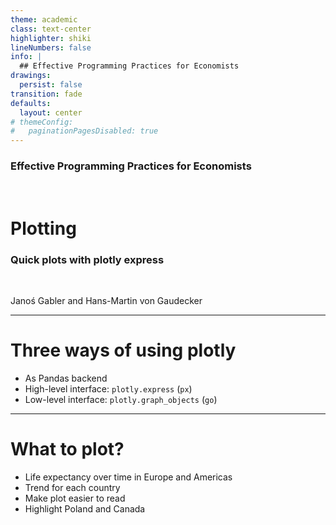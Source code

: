 ```yaml
---
theme: academic
class: text-center
highlighter: shiki
lineNumbers: false
info: |
  ## Effective Programming Practices for Economists
drawings:
  persist: false
transition: fade
defaults:
  layout: center
# themeConfig:
#   paginationPagesDisabled: true
---
```


### Effective Programming Practices for Economists

<br/>

# Plotting

### Quick plots with plotly express

<br/>


Janoś Gabler and Hans-Martin von Gaudecker

---

# Three ways of using plotly

- As Pandas backend
- High-level interface: `plotly.express` (`px`)
- Low-level interface: `plotly.graph_objects` (`go`)

---

# What to plot?

- Life expectancy over time in Europe and Americas
- Trend for each country
- Make plot easier to read
- Highlight Poland and Canada
